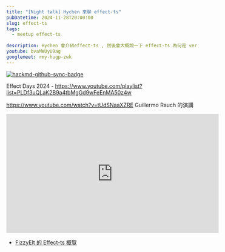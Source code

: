 ```yaml
---
title: "[Night talk] Hychen 來聊 effect-ts"
pubDatetime: 2024-11-28T20:00:00
slug: effect-ts
tags:
  - meetup effect-ts
  
description: Hychen 會介紹effect-ts , 然後會大概說一下 effect-ts 為何是 vercel 創辦人口中能解開發AI-native experience app 許多問題的可能方案。
youtube: bvaMWUyU9ag
googlemeet: rmy-hugp-zwk
---
```


[![hackmd-github-sync-badge](https://hackmd.io/b9EVdYOdQ0SxtBUuYN7ZDA/badge)](https://hackmd.io/b9EVdYOdQ0SxtBUuYN7ZDA)


Effect Days 2024 - https://www.youtube.com/playlist?list=PLDf3uQLaK2B9a4tbMgGd9wFeEnMA50z4w

https://www.youtube.com/watch?v=tUdSNaaXZRE  Guillermo Rauch 的演講

<iframe width="560" height="315" src="https://www.youtube.com/embed/tUdSNaaXZRE?si=rkUGDxufY-bHGKeR" title="YouTube video player" frameborder="0" allow="accelerometer; autoplay; clipboard-write; encrypted-media; gyroscope; picture-in-picture; web-share" referrerpolicy="strict-origin-when-cross-origin" allowfullscreen></iframe>

- [FizzyElt 的 Effect-ts 概覽](https://fizzyelt.com/posts/guild-of-effect-ts/)